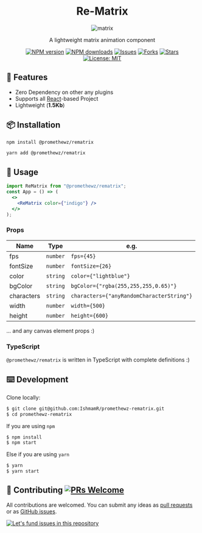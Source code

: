 <div align="center">
<h1>Re-Matrix</h1>
<img src="https://i.ibb.co/whQWkPh/matrix-ss.png" alt="matrix" />
</div>

<div align="center">

A lightweight matrix animation component

[![NPM version][npm-img]][npm-url] [![NPM downloads][download-img]][download-url]
[![Issues][issue-img]][issue-url] [![Forks][fork-img]][fork-url] [![Stars][star-img]][star-url]
[![License: MIT][mit-img]][mit-url]

</div>

## 🎉 Features

- Zero Dependency on other any plugins
- Supports all [React]-based Project
- Lightweight (<b>1.5Kb</b>)

## 📦 Installation

```bash
npm install @promethewz/rematrix
```

```bash
yarn add @promethewz/rematrix
```

## 🔨 Usage

```jsx
import ReMatrix from "@promethewz/rematrix";
const App = () => (
  <>
    <ReMatrix color={"indigo"} />
  </>
);
```

### Props

| Name       | Type     | e.g.                                      |
| ---------- | -------- | ----------------------------------------- |
| fps        | `number` | `fps={45}`                                |
| fontSize   | `number` | `fontSize={26}`                           |
| color      | `string` | `color={"lightblue"}`                     |
| bgColor    | `string` | `bgColor={"rgba(255,255,255,0.65)"}`      |
| characters | `string` | `characters={"anyRandomCharacterString"}` |
| width      | `number` | `width={500}`                             |
| height     | `number` | `height={600}`                            |

... and any canvas element props :)

### TypeScript

`@promethewz/rematrix` is written in TypeScript with complete definitions :)

## ⌨️ Development

Clone locally:

```bash
$ git clone git@github.com:IshmamR/promethewz-rematrix.git
$ cd promethewz-rematrix
```

If you are using `npm`

```sh
$ npm install
$ npm start
```

Else if you are using `yarn`

```sh
$ yarn
$ yarn start
```

## 🤝 Contributing [![PRs Welcome](https://img.shields.io/badge/PRs-welcome-brightgreen.svg?style=flat-square)](http://makeapullrequest.com)

All contributions are welcomed.
You can submit any ideas as [pull requests](https://github.com/IshmamR/promethewz-rematrix/pulls) or as [GitHub issues](https://github.com/IshmamR/promethewz-rematrix/issues).

[![Let's fund issues in this repository](https://issuehunt.io/static/embed/issuehunt-button-v1.svg)](https://issuehunt.io/r/IshmamR/promethewz-rematrix)

<!-- links -->

[react]: https://reactjs.org/
[mit-img]: https://img.shields.io/github/license/IshmamR/promethewz-rematrix?style=plastic
[mit-url]: ./LICENSE
[npm-img]: https://img.shields.io/npm/v/@promethewz/rematrix.svg?style=plastic
[npm-url]: https://www.npmjs.com/package/@promethewz/rematrix
[download-img]: https://img.shields.io/npm/dt/@promethewz/rematrix.svg?style=plastic
[download-url]: https://www.npmjs.com/package/@promethewz/rematrix
[issue-img]: https://img.shields.io/github/issues/IshmamR/promethewz-rematrix?style=plastic
[issue-url]: https://github.com/IshmamR/promethewz-rematrix/issues
[fork-img]: https://img.shields.io/github/forks/IshmamR/promethewz-rematrix?style=plastic
[fork-url]: https://github.com/IshmamR/promethewz-rematrix/fork
[star-img]: https://img.shields.io/github/stars/IshmamR/promethewz-rematrix?style=plastic
[star-url]: https://github.com/IshmamR/promethewz-rematrix
